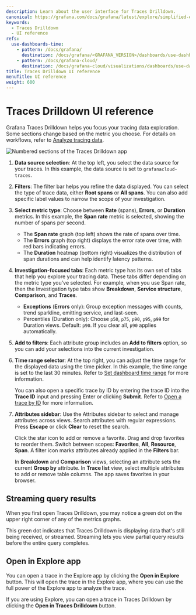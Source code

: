 ```yaml
---
description: Learn about the user interface for Traces Drilldown.
canonical: https://grafana.com/docs/grafana/latest/explore/simplified-exploration/traces/ui-reference/
keywords:
  - Traces Drilldown
  - UI reference
refs:
  use-dashboards-time:
    - pattern: /docs/grafana/
      destination: /docs/grafana/<GRAFANA_VERSION>/dashboards/use-dashboards/#set-dashboard-time-range
    - pattern: /docs/grafana-cloud/
      destination: /docs/grafana-cloud/visualizations/dashboards/use-dashboards/#set-dashboard-time-range
title: Traces Drilldown UI reference
menuTitle: UI reference
weight: 600
---
```


# Traces Drilldown UI reference

Grafana Traces Drilldown helps you focus your tracing data exploration.
Some sections change based on the metric you choose.
For details on workflows, refer to [Analyze tracing data](../investigate/analyze-tracing-data).

![Numbered sections of the Traces Drilldown app](/media/docs/explore-traces/traces-drilldown-screen-parts-numbered-v1.2.png)

1. **Data source selection**:
   At the top left, you select the data source for your traces. In this example, the data source is set to `grafanacloud-traces`.

1. **Filters**:
   The filter bar helps you refine the data displayed.
   You can select the type of trace data, either **Root spans** or **All spans**. You can also add specific label values to narrow the scope of your investigation.

1. **Select metric type**:
   Choose between **Rate** (spans), **Errors**, or **Duration** metrics. In this example, the **Span rate** metric is selected, showing the number of spans per second.
   - The **Span rate** graph (top left) shows the rate of spans over time.
   - The **Errors** graph (top right) displays the error rate over time, with red bars indicating errors.
   - The **Duration** heatmap (bottom right) visualizes the distribution of span durations and can help identify latency patterns.

1. **Investigation-focused tabs**:
   Each metric type has its own set of tabs that help you explore your tracing data. These tabs differ depending on the metric type you've selected.
   For example, when you use Span rate, then the Investigation type tabs show **Breakdown**, **Service structure**, **Comparison**, and **Traces**.
   - **Exceptions** (**Errors** only): Group exception messages with counts, trend sparkline, emitting service, and last-seen.
    - Percentiles (Duration only): Choose `p50`, `p75`, `p90`, `p95`, `p99` for Duration views. Default: `p90`. If you clear all, `p90` applies automatically.

1. **Add to filters**:
   Each attribute group includes an **Add to filters** option, so you can add your selections into the current investigation.

1. **Time range selector**:
   At the top right, you can adjust the time range for the displayed data using the time picker. In this example, the time range is set to the last 30 minutes. Refer to [Set dashboard time range](https://grafana.com/docs/grafana/<GRAFANA_VERSION>/dashboards/use-dashboards/#set-dashboard-time-range) for more information.

   You can also open a specific trace by ID by entering the trace ID into the **Trace ID** input and pressing Enter or clicking **Submit**. Refer to [Open a trace by ID](../investigate/analyze-tracing-data#open-a-trace-by-id) for more information.

1. **Attributes sidebar**:
    Use the Attributes sidebar to select and manage attributes across views. Search attributes with regular expressions. Press **Escape** or click **Clear** to reset the search.

    Click the star icon to add or remove a favorite. Drag and drop favorites to reorder them. Switch between scopes: **Favorites**, **All**, **Resource**, **Span**. A filter icon marks attributes already applied in the **Filters** bar.

    In **Breakdown** and **Comparison** views, selecting an attribute sets the current **Group by** attribute. In **Trace list** view, select multiple attributes to add or remove table columns. The app saves favorites in your browser.

## Streaming query results

When you first open Traces Drilldown, you may notice a green dot on the upper right corner of any of the metrics graphs.

This green dot indicates that Traces Drilldown is displaying data that's still being received, or streamed.
Streaming lets you view partial query results before the entire query completes.

## Open in Explore app

You can open a trace in the Explore app by clicking the **Open in Explore** button.
This will open the trace in the Explore app, where you can use the full power of the Explore app to analyze the trace.

If you are using Explore, you can open a trace in Traces Drilldown by clicking the **Open in Traces Drilldown** button.
